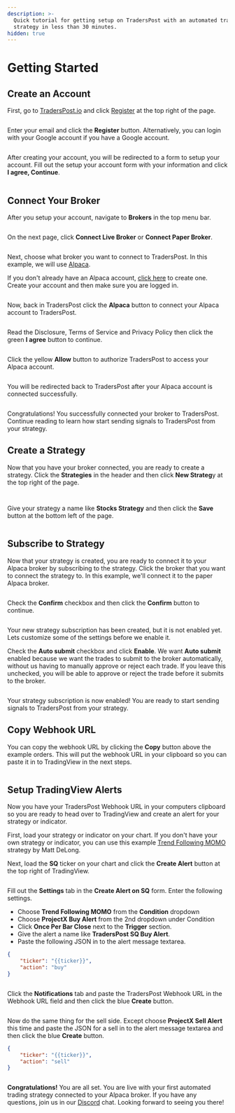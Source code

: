 ```yaml
---
description: >-
  Quick tutorial for getting setup on TradersPost with an automated trading
  strategy in less than 30 minutes.
hidden: true
---
```


# Getting Started

## Create an Account

First, go to [TradersPost.io](https://traderspost.io) and click [Register](https://app.traderspost.io/register) at the top right of the page.

<figure><img src=".gitbook/assets/Screenshot 2024-05-06 at 12.55.13 PM.png" alt=""><figcaption></figcaption></figure>

Enter your email and click the **Register** button. Alternatively, you can login with your Google account if you have a Google account.

<figure><img src=".gitbook/assets/Screenshot 2024-05-06 at 1.41.33 PM.png" alt=""><figcaption></figcaption></figure>

After creating your account, you will be redirected to a form to setup your account. Fill out the setup your account form with your information and click **I agree, Continue**.

<figure><img src=".gitbook/assets/Screen Shot 2023-03-02 at 8.25.18 PM.png" alt=""><figcaption></figcaption></figure>

## Connect Your Broker

After you setup your account, navigate to **Brokers** in the top menu bar.

<figure><img src=".gitbook/assets/Screenshot 2024-05-06 at 1.45.39 PM (1).png" alt=""><figcaption></figcaption></figure>

On the next page, click **Connect Live Broker** or **Connect Paper Broker**.

<figure><img src=".gitbook/assets/Screenshot 2024-05-06 at 1.47.20 PM.png" alt=""><figcaption></figcaption></figure>

Next, choose what broker you want to connect to TradersPost. In this example, we will use [Alpaca](https://app.alpaca.markets/signup?utm_source=traderspost).&#x20;

If you don't already have an Alpaca account, [click here](https://app.alpaca.markets/signup?utm_source=traderspost) to create one. Create your account and then make sure you are logged in.

<figure><img src=".gitbook/assets/Screen Shot 2023-03-02 at 8.48.38 PM.png" alt=""><figcaption></figcaption></figure>

Now, back in TradersPost click the **Alpaca** button to connect your Alpaca account to TradersPost.

<figure><img src=".gitbook/assets/Screenshot 2024-05-06 at 1.53.08 PM (1).png" alt=""><figcaption></figcaption></figure>

Read the Disclosure, Terms of Service and Privacy Policy then click the green **I agree** button to continue.

<figure><img src=".gitbook/assets/Screenshot 2024-05-06 at 1.54.04 PM.png" alt=""><figcaption></figcaption></figure>

Click the yellow **Allow** button to authorize TradersPost to access your Alpaca account.

<figure><img src=".gitbook/assets/Screen Shot 2023-03-02 at 8.35.22 PM (1).png" alt=""><figcaption></figcaption></figure>

You will be redirected back to TradersPost after your Alpaca account is connected successfully.

<figure><img src=".gitbook/assets/Screenshot 2024-05-06 at 1.55.34 PM (1).png" alt=""><figcaption></figcaption></figure>

Congratulations! You successfully connected your broker to TradersPost. Continue reading to learn how start sending signals to TradersPost from your strategy.

## Create a Strategy

Now that you have your broker connected, you are ready to create a strategy. Click the **Strategies** in the header and then click **New Strateg**y at the top right of the page.

<figure><img src=".gitbook/assets/Screenshot 2024-05-06 at 1.55.34 PM.png" alt=""><figcaption></figcaption></figure>

<figure><img src=".gitbook/assets/Screenshot 2024-05-06 at 1.59.40 PM (1).png" alt=""><figcaption></figcaption></figure>

Give your strategy a name like **Stocks Strategy** and then click the **Save** button at the bottom left of the page.

<figure><img src=".gitbook/assets/Screenshot 2024-05-06 at 2.01.52 PM (1).png" alt=""><figcaption></figcaption></figure>

## Subscribe to Strategy

Now that your strategy is created, you are ready to connect it to your Alpaca broker by subscribing to the strategy. Click the broker that you want to connect the strategy to. In this example, we'll connect it to the paper Alpaca broker.

<figure><img src=".gitbook/assets/Screenshot 2024-05-06 at 2.03.16 PM.png" alt=""><figcaption></figcaption></figure>

Check the **Confirm** checkbox and then click the **Confirm** button to continue.

<figure><img src=".gitbook/assets/Screenshot 2024-05-06 at 2.04.52 PM.png" alt=""><figcaption></figcaption></figure>

Your new strategy subscription has been created, but it is not enabled yet. Lets customize some of the settings before we enable it.

Check the **Auto submit** checkbox and click **Enable**. We want **Auto submit** enabled because we want the trades to submit to the broker automatically, without us having to manually approve or reject each trade. If you leave this unchecked, you will be able to approve or reject the trade before it submits to the broker.

<figure><img src=".gitbook/assets/Screenshot 2024-05-06 at 2.06.43 PM (1).png" alt=""><figcaption></figcaption></figure>

Your strategy subscription is now enabled! You are ready to start sending signals to TradersPost from your strategy.

## Copy Webhook URL

You can copy the webhook URL by clicking the **Copy** button above the example orders. This will put the webhook URL in your clipboard so you can paste it in to TradingView in the next steps.

<figure><img src=".gitbook/assets/Screenshot 2024-05-06 at 2.16.04 PM.png" alt=""><figcaption></figcaption></figure>

## Setup TradingView Alerts

Now you have your TradersPost Webhook URL in your computers clipboard so you are ready to head over to TradingView and create an alert for your strategy or indicator.

First, load your strategy or indicator on your chart. If you don't have your own strategy or indicator, you can use this example [Trend Following MOMO](https://www.tradingview.com/script/Jrw5Qegy-Trend-Following-MOMO/) strategy by Matt DeLong.

Next, load the **SQ** ticker on your chart and click the **Create Alert** button at the top right of TradingView.

<figure><img src=".gitbook/assets/Screen Shot 2023-03-02 at 9.34.55 PM.png" alt=""><figcaption></figcaption></figure>

Fill out the **Settings** tab in the **Create Alert on SQ** form. Enter the following settings.

* Choose **Trend Following MOMO** from the **Condition** dropdown
* Choose **ProjectX Buy Alert** from the 2nd dropdown under Condition
* Click **Once Per Bar Close** next to the **Trigger** section.
* Give the alert a name like **TradersPost SQ Buy Alert**.
* Paste the following JSON in to the alert message textarea.

```json
{
    "ticker": "{{ticker}}",
    "action": "buy"
}
```

<figure><img src=".gitbook/assets/Screen Shot 2023-03-02 at 9.37.15 PM.png" alt=""><figcaption></figcaption></figure>

Click the **Notifications** tab and paste the TradersPost Webhook URL in the Webhook URL field and then click the blue **Create** button.

<figure><img src=".gitbook/assets/Screen Shot 2023-03-02 at 9.54.33 PM (1).png" alt=""><figcaption></figcaption></figure>

Now do the same thing for the sell side. Except choose **ProjectX Sell Alert** this time and paste the JSON for a sell in to the alert message textarea and then click the blue **Create** button.

```json
{
    "ticker": "{{ticker}}",
    "action": "sell"
}
```

<figure><img src=".gitbook/assets/Screen Shot 2023-03-02 at 9.54.35 PM (2).png" alt=""><figcaption></figcaption></figure>

**Congratulations!** You are all set. You are live with your first automated trading strategy connected to your Alpaca broker. If you have any questions, join us in our [Discord](https://traderspost.io/discord) chat. Looking forward to seeing you there!
